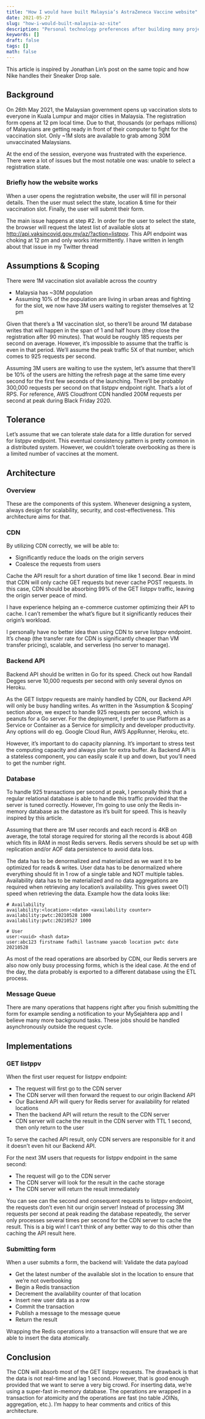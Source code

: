 ```yaml
---
title: "How I would have built Malaysia’s AstraZeneca Vaccine website"
date: 2021-05-27
slug: "how-i-would-built-malaysia-az-site"
description: "Personal technology preferences after building many projects in the past"
keywords: []
draft: false
tags: []
math: false
---
```


This article is inspired by Jonathan Lin’s post on the same topic and how Nike handles their Sneaker Drop sale.

## Background

On 26th May 2021, the Malaysian government opens up vaccination slots to everyone in Kuala Lumpur and major cities in Malaysia. The registration form opens at 12 pm local time. Due to that, thousands (or perhaps millions) of Malaysians are getting ready in front of their computer to fight for the vaccination slot. Only ~1M slots are available to grab among 30M unvaccinated Malaysians.

At the end of the session, everyone was frustrated with the experience. There were a lot of issues but the most notable one was: unable to select a registration state.

### Briefly how the website works

When a user opens the registration website, the user will fill in personal details. Then the user must select the state, location & time for their vaccination slot. Finally, the user will submit their form.

The main issue happens at step #2. In order for the user to select the state, the browser will request the latest list of available slots at http://api.vaksincovid.gov.my/az/?action=listppv. This API endpoint was choking at 12 pm and only works intermittently.
I have written in length about that issue in my Twitter thread

## Assumptions & Scoping

There were 1M vaccination slot available across the country

- Malaysia has ~30M population
- Assuming 10% of the population are living in urban areas and fighting for the slot, we now have 3M users waiting to register themselves at 12 pm

Given that there’s a 1M vaccination slot, so there’ll be around 1M database writes that will happen in the span of 1 and half hours (they close the registration after 90 minutes). That would be roughly 185 requests per second on average. However, it’s impossible to assume that the traffic is even in that period. We’ll assume the peak traffic 5X of that number, which comes to 925 requests per second.

Assuming 3M users are waiting to use the system, let’s assume that there’ll be 10% of the users are hitting the refresh page at the same time every second for the first few seconds of the launching. There’ll be probably 300,000 requests per second on that listppv endpoint right. That’s a lot of RPS. For reference, AWS Cloudfront CDN handled 200M requests per second at peak during Black Friday 2020.

## Tolerance

Let’s assume that we can tolerate stale data for a little duration for served for listppv endpoint. This eventual consistency pattern is pretty common in a distributed system. However, we couldn’t tolerate overbooking as there is a limited number of vaccines at the moment.

## Architecture

### Overview

These are the components of this system. Whenever designing a system, always design for scalability, security, and cost-effectiveness. This architecture aims for that.

### CDN

By utilizing CDN correctly, we will be able to:

- Significantly reduce the loads on the origin servers
- Coalesce the requests from users

Cache the API result for a short duration of time like 1 second. Bear in mind that CDN will only cache GET requests but never cache POST requests. In this case, CDN should be absorbing 99% of the GET listppv traffic, leaving the origin server peace of mind.

I have experience helping an e-commerce customer optimizing their API to cache. I can’t remember the what’s figure but it significantly reduces their origin’s workload.

I personally have no better idea than using CDN to serve listppv endpoint. It’s cheap (the transfer rate for CDN is significantly cheaper than VM transfer pricing), scalable, and serverless (no server to manage).

### Backend API

Backend API should be written in Go for its speed. Check out how Randall Degges serve 10,000 requests per second with only several dynos on Heroku.

As the GET listppv requests are mainly handled by CDN, our Backend API will only be busy handling writes. As written in the ‘Assumption & Scoping’ section above, we expect to handle 925 requests per second, which is peanuts for a Go server.
For the deployment, I prefer to use Platform as a Service or Container as a Service for simplicity and developer productivity. Any options will do eg. Google Cloud Run, AWS AppRunner, Heroku, etc.

However, it’s important to do capacity planning. It’s important to stress test the computing capacity and always plan for extra buffer. As Backend API is a stateless component, you can easily scale it up and down, but you’ll need to get the number right.

### Database

To handle 925 transactions per second at peak, I personally think that a regular relational database is able to handle this traffic provided that the server is tuned correctly. However, I’m going to use only the Redis in-memory database as the datastore as it’s built for speed. This is heavily inspired by this article.

Assuming that there are 1M user records and each record is 4KB on average, the total storage required for storing all the records is about 4GB which fits in RAM in most Redis servers. Redis servers should be set up with replication and/or AOF data persistence to avoid data loss.

The data has to be denormalized and materialized as we want it to be optimized for reads & writes. User data has to be denormalized where everything should fit in 1 row of a single table and NOT multiple tables. Availability data has to be materialized and no data aggregations are required when retrieving any location’s availability. This gives sweet O(1) speed when retrieving the data. Example how the data looks like:

```
# Availability
availability:<location>:<date> <availability counter>
availability:pwtc:20210528 1000
availability:pwtc:20210527 1000

# User
user:<uuid> <hash data>
user:abc123 firstname fadhil lastname yaacob location pwtc date 20210528
```

As most of the read operations are absorbed by CDN, our Redis servers are also now only busy processing forms, which is the ideal case.
At the end of the day, the data probably is exported to a different database using the ETL process.

### Message Queue

There are many operations that happens right after you finish submitting the form for example sending a notification to your MySejahtera app and I believe many more background tasks. These jobs should be handled asynchronously outside the request cycle.

## Implementations

### GET listppv

When the first user request for listppv endpoint:

- The request will first go to the CDN server
- The CDN server will then forward the request to our origin Backend API
- Our Backend API will query for Redis server for availability for related locations
- Then the backend API will return the result to the CDN server
- CDN server will cache the result in the CDN server with TTL 1 second, then only return to the user

To serve the cached API result, only CDN servers are responsible for it and it doesn't even hit our Backend API.

For the next 3M users that requests for listppv endpoint in the same second:

- The request will go to the CDN server
- The CDN server will look for the result in the cache storage
- The CDN server will return the result immediately

You can see can the second and consequent requests to listppv endpoint, the requests don’t even hit our origin server! Instead of processing 3M requests per second at peak reading the database repeatedly, the server only processes several times per second for the CDN server to cache the result. This is a big win! I can’t think of any better way to do this other than caching the API result here.

### Submitting form

When a user submits a form, the backend will:
Validate the data payload

- Get the latest number of the available slot in the location to ensure that we’re not overbooking
- Begin a Redis transaction
- Decrement the availability counter of that location
- Insert new user data as a row
- Commit the transaction
- Publish a message to the message queue
- Return the result

Wrapping the Redis operations into a transaction will ensure that we are able to insert the data atomically.

## Conclusion

The CDN will absorb most of the GET listppv requests. The drawback is that the data is not real-time and lag 1 second. However, that is good enough provided that we want to serve a very big crowd.
For inserting data, we’re using a super-fast in-memory database. The operations are wrapped in a transaction for atomicity and the operations are fast (no table JOINs, aggregation, etc.).
I’m happy to hear comments and critics of this architecture.